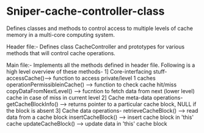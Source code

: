 # Sniper-cache-controller-class
Defines classes and methods to control access to multiple levels of cache memory in a multi-core computing system.

Header file:-
Defines class CacheController and prototypes for various methods that will control cache operations.

Main file:-
Implements all the methods defined in header file. Following is a high level overview of these methods-
1] Core-interfacing stuff- 
    accessCache()--> function to access private/level 1 caches  
    operationPermissibleinCache() --> function to check cache hit/miss
    copyDataFromNextLevel() --> fucntion to fetch data from next (lower level) cache in case of miss in current level
2] Cache meta-data operations-
    getCacheBlockInfo() --> returns pointer to a particular cache block, NULL if the block is absent 
3] Cache data operations-
    retrieveCacheBlock() --> read data from a cache block
    insertCacheBlock() --> insert cache block in 'this' cache 
    updateCacheBlock() --> update data in 'this' cache block
    
